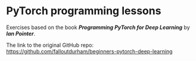 # PyTorch programming lessons
Exercises based on the book ***Programming PyTorch for Deep Learning*** by ***Ian Pointer***.

The link to the original GitHub repo: https://github.com/falloutdurham/beginners-pytorch-deep-learning
